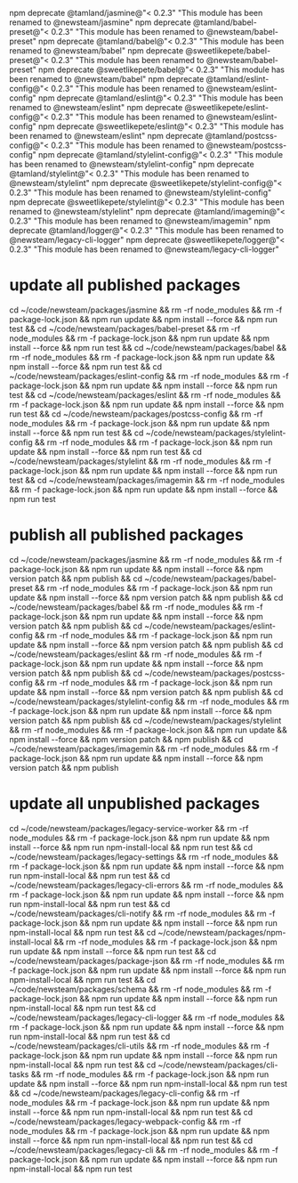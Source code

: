 
npm deprecate @tamland/jasmine@"< 0.2.3" "This module has been renamed to @newsteam/jasmine"
npm deprecate @tamland/babel-preset@"< 0.2.3" "This module has been renamed to @newsteam/babel-preset"
npm deprecate @tamland/babel@"< 0.2.3" "This module has been renamed to @newsteam/babel"
npm deprecate @sweetlikepete/babel-preset@"< 0.2.3" "This module has been renamed to @newsteam/babel-preset"
npm deprecate @sweetlikepete/babel@"< 0.2.3" "This module has been renamed to @newsteam/babel"
npm deprecate @tamland/eslint-config@"< 0.2.3" "This module has been renamed to @newsteam/eslint-config"
npm deprecate @tamland/eslint@"< 0.2.3" "This module has been renamed to @newsteam/eslint"
npm deprecate @sweetlikepete/eslint-config@"< 0.2.3" "This module has been renamed to @newsteam/eslint-config"
npm deprecate @sweetlikepete/eslint@"< 0.2.3" "This module has been renamed to @newsteam/eslint"
npm deprecate @tamland/postcss-config@"< 0.2.3" "This module has been renamed to @newsteam/postcss-config"
npm deprecate @tamland/stylelint-config@"< 0.2.3" "This module has been renamed to @newsteam/stylelint-config"
npm deprecate @tamland/stylelint@"< 0.2.3" "This module has been renamed to @newsteam/stylelint"
npm deprecate @sweetlikepete/stylelint-config@"< 0.2.3" "This module has been renamed to @newsteam/stylelint-config"
npm deprecate @sweetlikepete/stylelint@"< 0.2.3" "This module has been renamed to @newsteam/stylelint"
npm deprecate @tamland/imagemin@"< 0.2.3" "This module has been renamed to @newsteam/imagemin"
npm deprecate @tamland/logger@"< 0.2.3" "This module has been renamed to @newsteam/legacy-cli-logger"
npm deprecate @sweetlikepete/logger@"< 0.2.3" "This module has been renamed to @newsteam/legacy-cli-logger"

# update all published packages

cd ~/code/newsteam/packages/jasmine                 && rm -rf node_modules && rm -f package-lock.json && npm run update && npm install --force && npm run test &&
cd ~/code/newsteam/packages/babel-preset            && rm -rf node_modules && rm -f package-lock.json && npm run update && npm install --force && npm run test &&
cd ~/code/newsteam/packages/babel                   && rm -rf node_modules && rm -f package-lock.json && npm run update && npm install --force && npm run test &&
cd ~/code/newsteam/packages/eslint-config           && rm -rf node_modules && rm -f package-lock.json && npm run update && npm install --force && npm run test &&
cd ~/code/newsteam/packages/eslint                  && rm -rf node_modules && rm -f package-lock.json && npm run update && npm install --force && npm run test &&
cd ~/code/newsteam/packages/postcss-config          && rm -rf node_modules && rm -f package-lock.json && npm run update && npm install --force && npm run test &&
cd ~/code/newsteam/packages/stylelint-config        && rm -rf node_modules && rm -f package-lock.json && npm run update && npm install --force && npm run test &&
cd ~/code/newsteam/packages/stylelint               && rm -rf node_modules && rm -f package-lock.json && npm run update && npm install --force && npm run test &&
cd ~/code/newsteam/packages/imagemin                && rm -rf node_modules && rm -f package-lock.json && npm run update && npm install --force && npm run test

# publish all published packages

cd ~/code/newsteam/packages/jasmine                 && rm -rf node_modules && rm -f package-lock.json && npm run update && npm install --force && npm version patch && npm publish &&
cd ~/code/newsteam/packages/babel-preset            && rm -rf node_modules && rm -f package-lock.json && npm run update && npm install --force && npm version patch && npm publish &&
cd ~/code/newsteam/packages/babel                   && rm -rf node_modules && rm -f package-lock.json && npm run update && npm install --force && npm version patch && npm publish &&
cd ~/code/newsteam/packages/eslint-config           && rm -rf node_modules && rm -f package-lock.json && npm run update && npm install --force && npm version patch && npm publish &&
cd ~/code/newsteam/packages/eslint                  && rm -rf node_modules && rm -f package-lock.json && npm run update && npm install --force && npm version patch && npm publish &&
cd ~/code/newsteam/packages/postcss-config          && rm -rf node_modules && rm -f package-lock.json && npm run update && npm install --force && npm version patch && npm publish &&
cd ~/code/newsteam/packages/stylelint-config        && rm -rf node_modules && rm -f package-lock.json && npm run update && npm install --force && npm version patch && npm publish &&
cd ~/code/newsteam/packages/stylelint               && rm -rf node_modules && rm -f package-lock.json && npm run update && npm install --force && npm version patch && npm publish &&
cd ~/code/newsteam/packages/imagemin                && rm -rf node_modules && rm -f package-lock.json && npm run update && npm install --force && npm version patch && npm publish

# update all unpublished packages

cd ~/code/newsteam/packages/legacy-service-worker   && rm -rf node_modules && rm -f package-lock.json && npm run update && npm install --force && npm run npm-install-local && npm run test &&
cd ~/code/newsteam/packages/legacy-settings         && rm -rf node_modules && rm -f package-lock.json && npm run update && npm install --force && npm run npm-install-local && npm run test &&
cd ~/code/newsteam/packages/legacy-cli-errors       && rm -rf node_modules && rm -f package-lock.json && npm run update && npm install --force && npm run npm-install-local && npm run test &&
cd ~/code/newsteam/packages/cli-notify              && rm -rf node_modules && rm -f package-lock.json && npm run update && npm install --force && npm run npm-install-local && npm run test &&
cd ~/code/newsteam/packages/npm-install-local       && rm -rf node_modules && rm -f package-lock.json && npm run update && npm install --force && npm run test &&
cd ~/code/newsteam/packages/package-json            && rm -rf node_modules && rm -f package-lock.json && npm run update && npm install --force && npm run npm-install-local && npm run test &&
cd ~/code/newsteam/packages/schema                  && rm -rf node_modules && rm -f package-lock.json && npm run update && npm install --force && npm run npm-install-local && npm run test &&
cd ~/code/newsteam/packages/legacy-cli-logger       && rm -rf node_modules && rm -f package-lock.json && npm run update && npm install --force && npm run npm-install-local && npm run test &&
cd ~/code/newsteam/packages/cli-utils               && rm -rf node_modules && rm -f package-lock.json && npm run update && npm install --force && npm run npm-install-local && npm run test &&
cd ~/code/newsteam/packages/cli-tasks               && rm -rf node_modules && rm -f package-lock.json && npm run update && npm install --force && npm run npm-install-local && npm run test &&
cd ~/code/newsteam/packages/legacy-cli-config       && rm -rf node_modules && rm -f package-lock.json && npm run update && npm install --force && npm run npm-install-local && npm run test &&
cd ~/code/newsteam/packages/legacy-webpack-config   && rm -rf node_modules && rm -f package-lock.json && npm run update && npm install --force && npm run npm-install-local && npm run test &&
cd ~/code/newsteam/packages/legacy-cli              && rm -rf node_modules && rm -f package-lock.json && npm run update && npm install --force && npm run npm-install-local && npm run test

